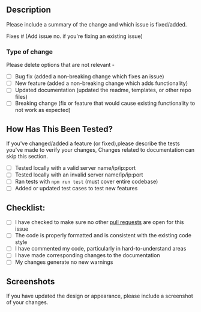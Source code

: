 ## Description

Please include a summary of the change and which issue is fixed/added.

Fixes # (Add issue no. if you're fixing an existing issue)

### Type of change

Please delete options that are not relevant -

- [ ] Bug fix (added a non-breaking change which fixes an issue)
- [ ] New feature (added a non-breaking change which adds functionality)
- [ ] Updated documentation (updated the readme, templates, or other repo files)
- [ ] Breaking change (fix or feature that would cause existing functionality to not work as expected)

## How Has This Been Tested?

If you've changed/added a feature (or fixed),please describe the tests you've made to verify your changes,
Changes related to documentation can skip this section.

- [ ] Tested locally with a valid server name/ip/ip:port
- [ ] Tested locally with an invalid server name/ip/ip:port
- [ ] Ran tests with `npm run test` (must cover entire codebase)
- [ ] Added or updated test cases to test new features

## Checklist:

- [ ] I have checked to make sure no other [pull requests](https://github.com/jayantur13/just-for-laughs-vsc-extension/pulls?q=is%3Apr+sort%3Aupdated-desc+) are open for this issue
- [ ] The code is properly formatted and is consistent with the existing code style
- [ ] I have commented my code, particularly in hard-to-understand areas
- [ ] I have made corresponding changes to the documentation
- [ ] My changes generate no new warnings

## Screenshots

If you have updated the design or appearance, please include a screenshot of your changes.
